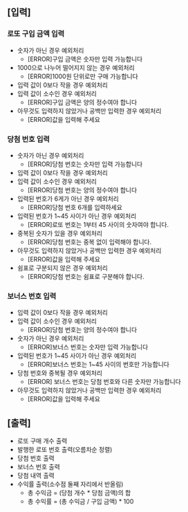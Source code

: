 ## [입력]
### 로또 구입 금액 입력
- 숫자가 아닌 경우 예외처리
    - [ERROR]구입 금액은 숫자만 입력 가능합니다
- 1000으로 나누어 떨어지지 않는 경우 예외처리
    - [ERROR]1000원 단위로만 구매 가능합니다
- 입력 값이 0보다 작을 경우 예외처리
- 입력 값이 소수인 경우 예외처리
    - [ERROR]구입 금액은 양의 정수여야 합니다
- 아무것도 입력하지 않았거나 공백만 입력한 경우 예외처리
    - [ERROR]값을 입력해 주세요

### 당첨 번호 입력
- 숫자가 아닌 경우 예외처리
    - [ERROR]당첨 번호는 숫자만 입력 가능합니다
- 입력 값이 0보다 작을 경우 예외처리
- 입력 값이 소수인 경우 예외처리
    - [ERROR]당첨 번호는 양의 정수여야 합니다
- 입력된 번호가 6게가 아닌 경우 예외처리
    - [ERROR]당첨 번호 6개를 입력하세요
- 입력된 번호가 1~45 사이가 아닌 경우 예외처리
    - [ERROR]로또 번호는 1부터 45 사이의 숫자여야 합니다.
- 중복된 숫자가 있을 경우 예외처리
    - [ERROR]당첨 번호는 중복 없이 입력해야 합니다.
- 아무것도 입력하지 않았거나 공백만 입력한 경우 예외처리
    - [ERROR]값을 입력해 주세요
- 쉼표로 구분되지 않은 경우 예외처리
    - [ERROR]당첨 번호는 쉼표로 구분해야 합니다.

### 보너스 번호 입력
- 입력 값이 0보다 작을 경우 예외처리
- 입력 값이 소수인 경우 예외처리
    - [ERROR]당첨 번호는 양의 정수여야 합니다
- 숫자가 아닌 경우 예외처리
    - [ERROR]보너스 번호는 숫자만 입력 가능합니다
- 입력된 번호가 1~45 사이가 아닌 경우 예외처리
    - [ERROR]보너스 번호는 1~45 사이의 번호만 가능합니다
- 당첨 번호와 중복될 경우 예외처리
    - [ERROR] 보너스 번호는 당첨 번호와 다른 숫자만 가능합니다
- 아무것도 입력하지 않았거나 공백만 입력한 경우 예외처리
    - [ERROR]값을 입력해 주세요
## [출력]
- 로또 구매 개수 출력
- 발행한 로또 번호 출력(오름차순 정렬)
- 당첨 번호 출력
- 보너스 번호 출력
- 당첨 내역 출력
- 수익률 출력(소수점 둘째 자리에서 반올림)
  - 총 수익금 = (당첨 개수 * 당첨 금액)의 합
  - 총 수익률 = (총 수익금 / 구입 금액) * 100